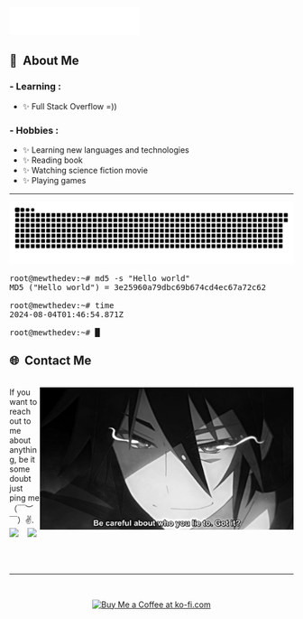 <img src="./assets/header.svg"></img>

## :space_invader: &nbsp;About Me

### - Learning :

- ✨ Full Stack Overflow =))

### - Hobbies :

- ✨ Learning new languages and technologies
- ✨ Reading book
- ✨ Watching science fiction movie
- ✨ Playing games
<hr>
<picture>
  <source media="(prefers-color-scheme: dark)" srcset="https://raw.githubusercontent.com/MeewMeew/MeewMeew/snk/snk-dark.svg">
  <source media="(prefers-color-scheme: light)" srcset="https://raw.githubusercontent.com/MeewMeew/MeewMeew/snk/snk.svg">
  <img alt="github contribution grid snake animation" src="https://raw.githubusercontent.com/MeewMeew/MeewMeew/snk/snk.svg">
</picture>

<pre><samp>root@mewthedev:~# <kbd>md5 -s "Hello world"</kbd>
MD5 ("Hello world") = 3e25960a79dbc69b674cd4ec67a72c62

root@mewthedev:~# <kbd>time</kbd>
2024-08-04T01:46:54.871Z

root@mewthedev:~# █</samp></pre>

## 🌐 &nbsp;Contact Me

<p>
  <br>
  <img hight="320" width="450" align="right" alt="GIF" src="assets/lie.gif">
  If you want to reach out to me about anything, be it some doubt just ping me （￣︶￣）✌️.
  <br>
  <a href="https://www.instagram.com/mewthedev/"><img src="https://img.shields.io/badge/instagram-%23dc2743.svg?&style=for-the-badge&logo=instagram&logoColor=white" /></a>&nbsp;&nbsp;&nbsp;
  <a href="https://www.facebook.com/MeewMeewDev"><img src="https://img.shields.io/badge/facebook-%233B5998.svg?&style=for-the-badge&logo=facebook&logoColor=white" /></a>&nbsp;&nbsp;
</p>
<br>
<hr/>
<br>
<p align="center">
 <a href="https://ko-fi.com/mewdevpro">
   <img src="https://ko-fi.com/img/githubbutton_sm.svg" alt="Buy Me a Coffee at ko-fi.com" data-canonical-src="https://ko-fi.com/img/githubbutton_sm.svg" style="max-width: 100%;">
 </a>
</p>
